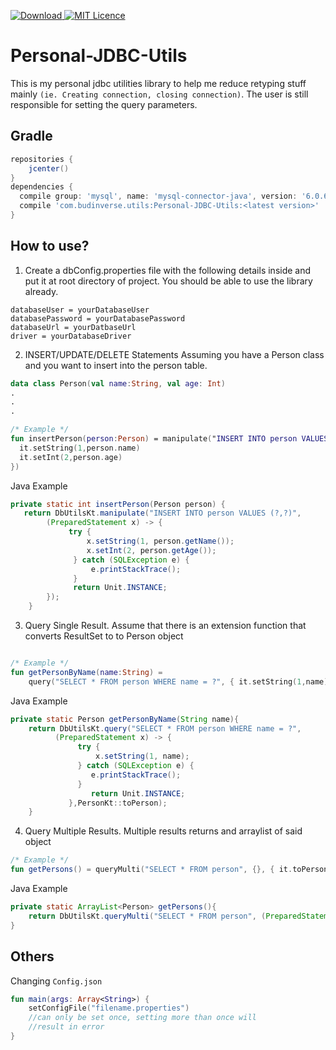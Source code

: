  [ ![Download](https://api.bintray.com/packages/budinverse/utils/JDBCUtils/images/download.svg) ](https://bintray.com/budinverse/utils/JDBCUtils/_latestVersion)
 [![MIT Licence](https://badges.frapsoft.com/os/mit/mit.svg?v=103)](https://opensource.org/licenses/mit-license.php)
 
# Personal-JDBC-Utils
This is my personal jdbc utilities library to help me reduce retyping stuff mainly `(ie. Creating connection, closing connection)`.
The user is still responsible for setting the query parameters.
## Gradle
```groovy
repositories {
    jcenter()
}
dependencies {
  compile group: 'mysql', name: 'mysql-connector-java', version: '6.0.6' //depends on the driver you need
  compile 'com.budinverse.utils:Personal-JDBC-Utils:<latest version>'
}

```

## How to use?

1. Create a dbConfig.properties file with the following details inside and put it at root directory of project. You should be able to 
use the library already.
```properties
databaseUser = yourDatabaseUser
databasePassword = yourDatabasePassword
databaseUrl = yourDatbaseUrl
driver = yourDatabaseDriver
```

2. INSERT/UPDATE/DELETE Statements
Assuming you have a Person class and you want to insert into the person table.
```kotlin
data class Person(val name:String, val age: Int)
.
.
.

/* Example */
fun insertPerson(person:Person) = manipulate("INSERT INTO person VALUES (?,?)",{
  it.setString(1,person.name)
  it.setInt(2,person.age)
})
```
Java Example
```java
private static int insertPerson(Person person) {
   return DbUtilsKt.manipulate("INSERT INTO person VALUES (?,?)",
        (PreparedStatement x) -> {
             try {
                 x.setString(1, person.getName());
                 x.setInt(2, person.getAge());
              } catch (SQLException e) {
                  e.printStackTrace();
              }
              return Unit.INSTANCE;
        });
    }
```


3. Query Single Result.
Assume that there is an extension function that converts ResultSet to to Person object
```kotlin

/* Example */
fun getPersonByName(name:String) = 
    query("SELECT * FROM person WHERE name = ?", { it.setString(1,name) }, { it.toPerson() })

```
Java Example
```java
private static Person getPersonByName(String name){
    return DbUtilsKt.query("SELECT * FROM person WHERE name = ?",
          (PreparedStatement x) -> {
               try {
                   x.setString(1, name);
               } catch (SQLException e) {
                  e.printStackTrace();
               }
                  return Unit.INSTANCE;
             },PersonKt::toPerson);
    }
```

4. Query Multiple Results.
Multiple results returns and arraylist of said object
```kotlin
/* Example */
fun getPersons() = queryMulti("SELECT * FROM person", {}, { it.toPerson() })
```

Java Example
```java
private static ArrayList<Person> getPersons(){
    return DbUtilsKt.queryMulti("SELECT * FROM person", (PreparedStatement x) -> Unit.INSTANCE,PersonKt::toPerson);
}
```


## Others
Changing `Config.json`
```kotlin
fun main(args: Array<String>) {
    setConfigFile("filename.properties") 
    //can only be set once, setting more than once will
    //result in error
}
```
